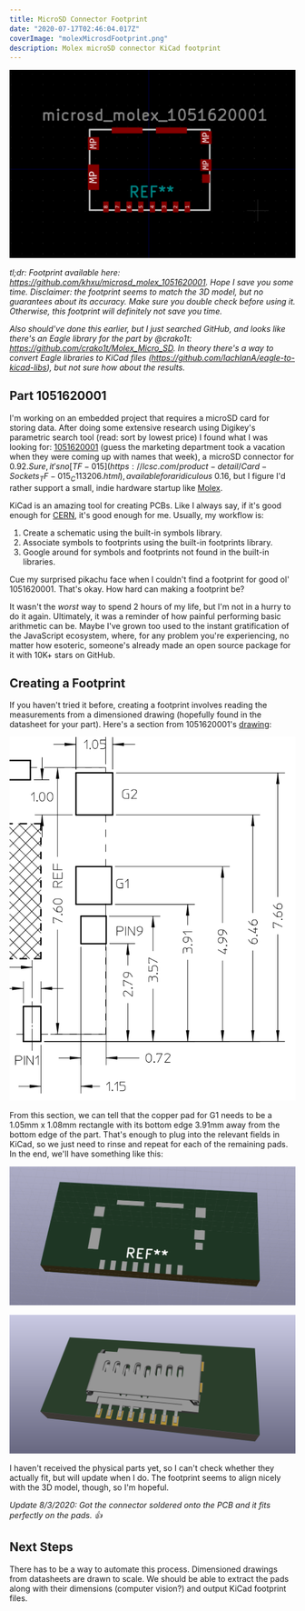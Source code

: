 ```yaml
---
title: MicroSD Connector Footprint
date: "2020-07-17T02:46:04.017Z"
coverImage: "molexMicrosdFootprint.png"
description: Molex microSD connector KiCad footprint
---
```

![KiCad footprint of a Molex microSD connector](./molexMicrosdFootprint.png)

*tl;dr: Footprint available here: https://github.com/khxu/microsd_molex_1051620001. Hope I save you some time. Disclaimer: the footprint seems to match the 3D model, but no guarantees about its accuracy. Make sure you double check before using it. Otherwise, this footprint will definitely not save you time.*

*Also should've done this earlier, but I just searched GitHub, and looks like there's an Eagle library for the part by @crako1t: https://github.com/crako1t/Molex_Micro_SD. In theory there's a way to convert Eagle libraries to KiCad files (https://github.com/lachlanA/eagle-to-kicad-libs), but not sure how about the results.*

## Part 1051620001
I'm working on an embedded project that requires a microSD card for storing data. After doing some extensive research using Digikey's parametric search tool (read: sort by lowest price) I found what I was looking for: [1051620001](https://www.digikey.com/product-detail/en/molex/1051620001/WM14405CT-ND/6133135) (guess the marketing department took a vacation when they were coming up with names that week), a microSD connector for $0.92. Sure, it's no [TF-015](https://lcsc.com/product-detail/Card-Sockets_TF-015_C113206.html), available for a ridiculous ~$0.16, but I figure I'd rather support a small, indie hardware startup like [Molex](https://en.wikipedia.org/wiki/Molex).

KiCad is an amazing tool for creating PCBs. Like I always say, if it's good enough for [CERN](https://home.cern/news/news/computing/kicad-software-gets-cern-treatment), it's good enough for me. Usually, my workflow is:

1. Create a schematic using the built-in symbols library.
2. Associate symbols to footprints using the built-in footprints library.
3. Google around for symbols and footprints not found in the built-in libraries.

Cue my surprised pikachu face when I couldn't find a footprint for good ol' 1051620001. That's okay. How hard can making a footprint be?

It wasn't the *worst* way to spend 2 hours of my life, but I'm not in a hurry to do it again. Ultimately, it was a reminder of how painful performing basic arithmetic can be. Maybe I've grown too used to the instant gratification of the JavaScript ecosystem, where, for any problem you're experiencing, no matter how esoteric, someone's already made an open source package for it with 10K+ stars on GitHub.

## Creating a Footprint

If you haven't tried it before, creating a footprint involves reading the measurements from a dimensioned drawing (hopefully found in the datasheet for your part). Here's a section from 1051620001's [drawing](https://www.molex.com/pdm_docs/sd/1051620001_sd.pdf):

![portion of dimensioned drawing of 1051620001](./dimensionedDrawing.png)

From this section, we can tell that the copper pad for G1 needs to be a 1.05mm x 1.08mm rectangle with its bottom edge 3.91mm away from the bottom edge of the part. That's enough to plug into the relevant fields in KiCad, so we just need to rinse and repeat for each of the remaining pads. In the end, we'll have something like this:

![3D model of KiCad footprint](./3dViewerNoModel.png)

![3D model of KiCad footprint with 3D model of connector](./molexMicrosd3dView.png)

I haven't received the physical parts yet, so I can't check whether they actually fit, but will update when I do. The footprint seems to align nicely with the 3D model, though, so I'm hopeful.

*Update 8/3/2020: Got the connector soldered onto the PCB and it fits perfectly on the pads. 👍*

## Next Steps

There has to be a way to automate this process. Dimensioned drawings from datasheets are drawn to scale. We should be able to extract the pads along with their dimensions (computer vision?) and output KiCad footprint files.